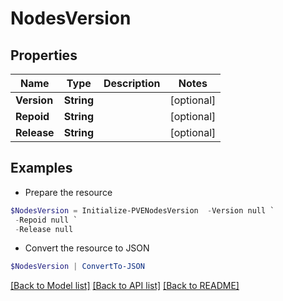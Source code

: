 # NodesVersion
## Properties

Name | Type | Description | Notes
------------ | ------------- | ------------- | -------------
**Version** | **String** |  | [optional] 
**Repoid** | **String** |  | [optional] 
**Release** | **String** |  | [optional] 

## Examples

- Prepare the resource
```powershell
$NodesVersion = Initialize-PVENodesVersion  -Version null `
 -Repoid null `
 -Release null
```

- Convert the resource to JSON
```powershell
$NodesVersion | ConvertTo-JSON
```

[[Back to Model list]](../README.md#documentation-for-models) [[Back to API list]](../README.md#documentation-for-api-endpoints) [[Back to README]](../README.md)

